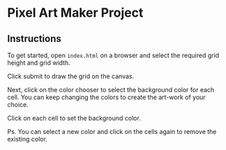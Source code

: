# Pixel Art Maker Project

## Instructions

To get started, open `index.html` on a browser and select the required grid height and grid width.

Click submit to draw the grid on the canvas.

Next, click on the color chooser to select the background color for each cell. You can keep changing the colors to create the art-work of your choice.

Click on each cell to set the background color.

Ps. You can select a new color and click on the cells again to remove the existing color.
